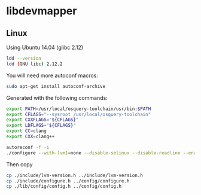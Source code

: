 # libdevmapper

## Linux

Using Ubuntu 14.04 (glibc 2.12)

```sh
ldd --version
ldd (GNU libc) 2.12.2
```

You will need more autoconf macros:

```sh
sudo apt-get install autoconf-archive
```

Generated with the following commands:

```sh
export PATH=/usr/local/osquery-toolchain/usr/bin:$PATH
export CFLAGS="--sysroot /usr/local/osquery-toolchain"
export CXXFLAGS="${CFLAGS}"
export LDFLAGS="${CFLAGS}"
export CC=clang
export CXX=clang++

autoreconf -f -i
./configure --with-lvm1=none --disable-selinux --disable-readline --enable-static_link
```

Then copy

```sh
cp ./include/lvm-version.h ../include/lvm-version.h
cp ./include/configure.h ../config/configure.h
cp ./lib/config/config.h ../config/config.h
```
